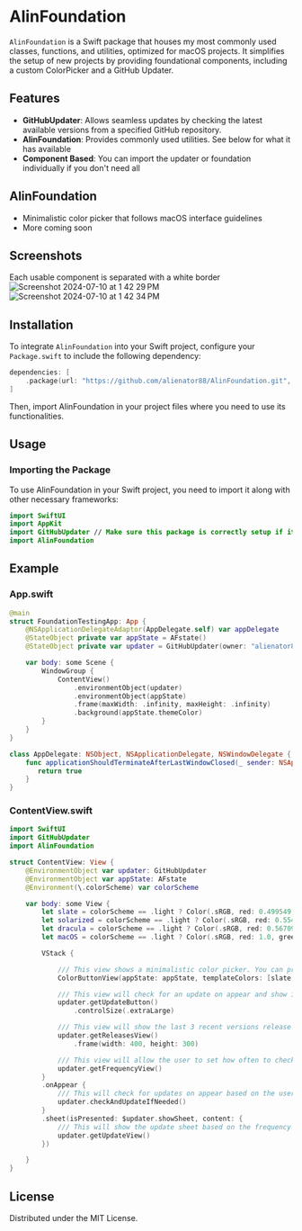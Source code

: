 # AlinFoundation

`AlinFoundation` is a Swift package that houses my most commonly used classes, functions, and utilities, optimized for macOS projects. It simplifies the setup of new projects by providing foundational components, including a custom ColorPicker and a GitHub Updater.

## Features

- **GitHubUpdater**: Allows seamless updates by checking the latest available versions from a specified GitHub repository.
- **AlinFoundation**: Provides commonly used utilities. See below for what it has available
- **Component Based**: You can import the updater or foundation individually if you don't need all

## AlinFoundation
- Minimalistic color picker that follows macOS interface guidelines
- More coming soon

## Screenshots
Each usable component is separated with a white border
![Screenshot 2024-07-10 at 1 42 29 PM](https://github.com/alienator88/AlinFoundation/assets/6263626/6d5900e0-78b6-43fb-bbf7-56405a1c672f)
![Screenshot 2024-07-10 at 1 42 34 PM](https://github.com/alienator88/AlinFoundation/assets/6263626/dd4420c0-b0c6-4fc8-9617-1db25884ec40)



## Installation

To integrate `AlinFoundation` into your Swift project, configure your `Package.swift` to include the following dependency:

```swift
dependencies: [
    .package(url: "https://github.com/alienator88/AlinFoundation.git", from: "1.0.0")
]
```
Then, import AlinFoundation in your project files where you need to use its functionalities.

## Usage

### Importing the Package

To use AlinFoundation in your Swift project, you need to import it along with other necessary frameworks:
```swift
import SwiftUI
import AppKit
import GitHubUpdater // Make sure this package is correctly setup if it's external
import AlinFoundation
```

## Example

### App.swift
```swift
@main
struct FoundationTestingApp: App {
    @NSApplicationDelegateAdaptor(AppDelegate.self) var appDelegate
    @StateObject private var appState = AFstate()
    @StateObject private var updater = GitHubUpdater(owner: "alienator88", repo: "Viz")

    var body: some Scene {
        WindowGroup {
            ContentView()
                .environmentObject(updater)
                .environmentObject(appState)
                .frame(maxWidth: .infinity, maxHeight: .infinity)
                .background(appState.themeColor)
        }
    }
}

class AppDelegate: NSObject, NSApplicationDelegate, NSWindowDelegate {
    func applicationShouldTerminateAfterLastWindowClosed(_ sender: NSApplication) -> Bool {
       return true
    }
}
```

### ContentView.swift
```swift
import SwiftUI
import GitHubUpdater
import AlinFoundation

struct ContentView: View {
    @EnvironmentObject var updater: GitHubUpdater
    @EnvironmentObject var appState: AFstate
    @Environment(\.colorScheme) var colorScheme

    var body: some View {
        let slate = colorScheme == .light ? Color(.sRGB, red: 0.499549, green: 0.545169, blue: 0.682028, opacity: 1) : Color(.sRGB, red: 0.188143, green: 0.208556, blue: 0.262679, opacity: 1)
        let solarized = colorScheme == .light ? Color(.sRGB, red: 0.554372, green: 0.6557, blue: 0.734336, opacity: 1) : Color(.sRGB, red: 0.117257, green: 0.22506, blue: 0.249171, opacity: 1)
        let dracula = colorScheme == .light ? Color(.sRGB, red: 0.567094, green: 0.562125, blue: 0.81285, opacity: 1) : Color(.sRGB, red: 0.268614, green: 0.264737, blue: 0.383503, opacity: 1)
        let macOS = colorScheme == .light ? Color(.sRGB, red: 1.0, green: 1.0, blue: 1.0, opacity: 1) : Color(.sRGB, red: 0.149, green: 0.149, blue: 0.149, opacity: 1)

        VStack {

            /// This view shows a minimalistic color picker. You can provide an optinal array of Colors to show on the picker popover, else a default set will show
            ColorButtonView(appState: appState, templateColors: [slate, solarized, dracula, macOS])

            /// This view will check for an update on appear and show if there's one available or not in the label. This does not trigger the Update sheet automatically, you have to click Update button
            updater.getUpdateButton()
                .controlSize(.extraLarge)

            /// This view will show the last 3 recent versions release notes
            updater.getReleasesView()
                .frame(width: 400, height: 300)

            /// This view will allow the user to set how often to check for updates using the function updater.checkAndUpdateIfNeeded()
            updater.getFrequencyView()
        }
        .onAppear {
            /// This will check for updates on appear based on the user configurable update frequency
            updater.checkAndUpdateIfNeeded()
        }
        .sheet(isPresented: $updater.showSheet, content: {
            /// This will show the update sheet based on the frequency check function only
            updater.getUpdateView()
        })

    }
}
```

## License

Distributed under the MIT License.
